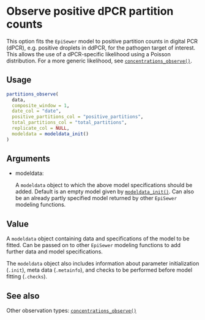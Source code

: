 # Observe positive dPCR partition counts

This option fits the `EpiSewer` model to positive partition counts in
digital PCR (dPCR), e.g. positive droplets in ddPCR, for the pathogen
target of interest. This allows the use of a dPCR-specific likelihood
using a Poisson distribution. For a more generic likelihood, see
[`concentrations_observe()`](https://adrian-lison.github.io/EpiSewer/reference/concentrations_observe.md).

## Usage

``` r
partitions_observe(
  data,
  composite_window = 1,
  date_col = "date",
  positive_partitions_col = "positive_partitions",
  total_partitions_col = "total_partitions",
  replicate_col = NULL,
  modeldata = modeldata_init()
)
```

## Arguments

- modeldata:

  A `modeldata` object to which the above model specifications should be
  added. Default is an empty model given by
  [`modeldata_init()`](https://adrian-lison.github.io/EpiSewer/reference/modeldata_init.md).
  Can also be an already partly specified model returned by other
  `EpiSewer` modeling functions.

## Value

A `modeldata` object containing data and specifications of the model to
be fitted. Can be passed on to other `EpiSewer` modeling functions to
add further data and model specifications.

The `modeldata` object also includes information about parameter
initialization (`.init`), meta data (`.metainfo`), and checks to be
performed before model fitting (`.checks`).

## See also

Other observation types:
[`concentrations_observe()`](https://adrian-lison.github.io/EpiSewer/reference/concentrations_observe.md)
